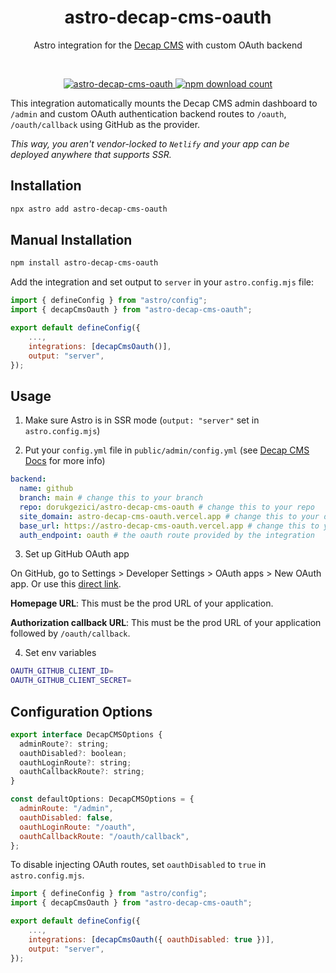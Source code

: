 <div align="center">
	<h1 align="center">astro-decap-cms-oauth</h1>
	<p align="center">Astro integration for the <a href="https://decapcms.org" target="_blank">Decap CMS</a> with custom OAuth backend</p>
  <br/>
</div>

<p align="center">
  <a href="https://npmjs.com/package/astro-decap-cms-oauth">
    <img src="https://img.shields.io/npm/v/astro-decap-cms-oauth" alt="astro-decap-cms-oauth" />
  </a>
  <a href="https://npmjs.com/package/astro-decap-cms-oauth">
    <img src="https://img.shields.io/npm/dt/astro-decap-cms-oauth" alt="npm download count">
  </a>
</p>

This integration automatically mounts the Decap CMS admin dashboard to `/admin` and custom OAuth authentication backend routes to `/oauth`, `/oauth/callback` using GitHub as the provider.

_This way, you aren't vendor-locked to `Netlify` and your app can be deployed anywhere that supports SSR._

## Installation

```bash
npx astro add astro-decap-cms-oauth
```

## Manual Installation

```bash
npm install astro-decap-cms-oauth
```

Add the integration and set output to `server` in your `astro.config.mjs` file:

```js
import { defineConfig } from "astro/config";
import { decapCmsOauth } from "astro-decap-cms-oauth";

export default defineConfig({
    ...,
    integrations: [decapCmsOauth()],
    output: "server",
});
```

## Usage

1. Make sure Astro is in SSR mode (`output: "server"` set in `astro.config.mjs`)

2. Put your `config.yml` file in `public/admin/config.yml` (see [Decap CMS Docs](https://decapcms.org/docs/add-to-your-site/#configuration) for more info)

```yml
backend:
  name: github
  branch: main # change this to your branch
  repo: dorukgezici/astro-decap-cms-oauth # change this to your repo
  site_domain: astro-decap-cms-oauth.vercel.app # change this to your domain
  base_url: https://astro-decap-cms-oauth.vercel.app # change this to your prod URL
  auth_endpoint: oauth # the oauth route provided by the integration
```

3. Set up GitHub OAuth app

On GitHub, go to Settings > Developer Settings > OAuth apps > New OAuth app. Or use this [direct link](https://github.com/settings/applications/new).

**Homepage URL**: This must be the prod URL of your application.

**Authorization callback URL**: This must be the prod URL of your application followed by `/oauth/callback`.

4. Set env variables

```bash
OAUTH_GITHUB_CLIENT_ID=
OAUTH_GITHUB_CLIENT_SECRET=
```

## Configuration Options

```js
export interface DecapCMSOptions {
  adminRoute?: string;
  oauthDisabled?: boolean;
  oauthLoginRoute?: string;
  oauthCallbackRoute?: string;
}

const defaultOptions: DecapCMSOptions = {
  adminRoute: "/admin",
  oauthDisabled: false,
  oauthLoginRoute: "/oauth",
  oauthCallbackRoute: "/oauth/callback",
};
```

To disable injecting OAuth routes, set `oauthDisabled` to `true` in `astro.config.mjs`.

```js
import { defineConfig } from "astro/config";
import { decapCmsOauth } from "astro-decap-cms-oauth";

export default defineConfig({
    ...,
    integrations: [decapCmsOauth({ oauthDisabled: true })],
    output: "server",
});
```
